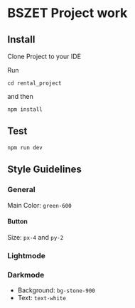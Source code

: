 # BSZET Project work

## Install

Clone Project to your IDE

Run 
```
cd rental_project
``` 
and then 
```
npm install
```

## Test
```
npm run dev
```

## Style Guidelines
### General
Main Color: `green-600`
#### Button
Size: `px-4` and `py-2`
### Lightmode

### Darkmode
- Background: `bg-stone-900`
- Text: `text-white`